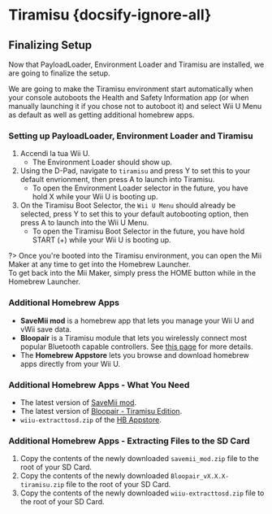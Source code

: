 # Tiramisu {docsify-ignore-all}

## Finalizing Setup

Now that PayloadLoader, Environment Loader and Tiramisu are installed, we are going to finalize the setup.

We are going to make the Tiramisu environment start automatically when your console autoboots the Health and Safety Information app (or when manually launching it if you chose not to autoboot it) and select Wii U Menu as default as well as getting additional homebrew apps.

### Setting up PayloadLoader, Environment Loader and Tiramisu

1. Accendi la tua Wii U.
    - The Environment Loader should show up.
1. Using the D-Pad, navigate to `tiramisu` and press Y to set this to your default envrionment, then press A to launch into Tiramisu.
    - To open the Environment Loader selector in the future, you have hold X while your Wii U is booting up.
1. On the Tiramisu Boot Selector, the `Wii U Menu` should already be selected, press Y to set this to your default autobooting option, then press A to launch into the Wii U Menu.
    - To open the Tiramisu Boot Selector in the future, you have hold START (+) while your Wii U is booting up.

?> Once you're booted into the Tiramisu environment, you can open the Mii Maker at any time to get into the Homebrew Launcher. <br>To get back into the Mii Maker, simply press the HOME button while in the Homebrew Launcher.

### Additional Homebrew Apps

- **SaveMii mod** is a homebrew app that lets you manage your Wii U and vWii save data.
- **Bloopair** is a Tiramisu module that lets you wirelessly connect most popular Bluetooth capable controllers. See [this page](https://gbatemp.net/threads/bloopair-connect-controllers-from-other-consoles-natively.594289/) for more details.
- The **Homebrew Appstore** lets you browse and download homebrew apps directly from your Wii U.

### Additional Homebrew Apps - What You Need

- The latest version of [SaveMii mod](https://wiiubru.com/appstore/zips/savemii_mod.zip).
- The latest version of [Bloopair - Tiramisu Edition](https://github.com/GaryOderNichts/Bloopair/releases).
- `wiiu-extracttosd.zip` of the [HB Appstore](https://gitlab.com/4TU/hb-appstore/-/releases).

### Additional Homebrew Apps - Extracting Files to the SD Card

1. Copy the contents of the newly downloaded `savemii_mod.zip` file to the root of your SD Card.
1. Copy the contents of the newly downloaded `Bloopair_vX.X.X-tiramisu.zip` file to the root of your SD Card.
1. Copy the contents of the newly downloaded `wiiu-extracttosd.zip` file to the root of your SD Card.